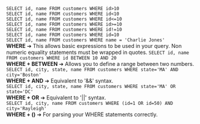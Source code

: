 ``SELECT id, name FROM customers WHERE id>10``  
``SELECT id, name FROM customers WHERE id<10``  
``SELECT id, name FROM customers WHERE id<=10``  
``SELECT id, name FROM customers WHERE id>=10``  
``SELECT id, name FROM customers WHERE id!=10``  
``SELECT id, name FROM customers WHERE id=10``  
``SELECT id, name FROM customers WHERE name = 'Charlie Jones'``  
**WHERE** ➔ This allows basic expressions to be used in your query. Non numeric equality statements must be wrapped in quotes. 
``SELECT id, name FROM customers WHERE id BETWEEN 10 AND 20``  
**WHERE + BETWEEN** ➔ Allows you to define a range between two numbers.  
``SELECT id, city, state, name FROM customers WHERE state='MA' AND city='Boston'``  
**WHERE + AND** ➔ Equivalent to '&&' syntax.  
``SELECT id, city, state, name FROM customers WHERE state='MA' OR state='DC'``  
**WHERE + OR** ➔ Equivalent to '||' syntax.  
``SELECT id, city, name FROM customers WHERE (id=1 OR id=50) AND city='Rayleigh'``  
**WHERE + ()** ➔ For parsing your WHERE statements correctly.  

